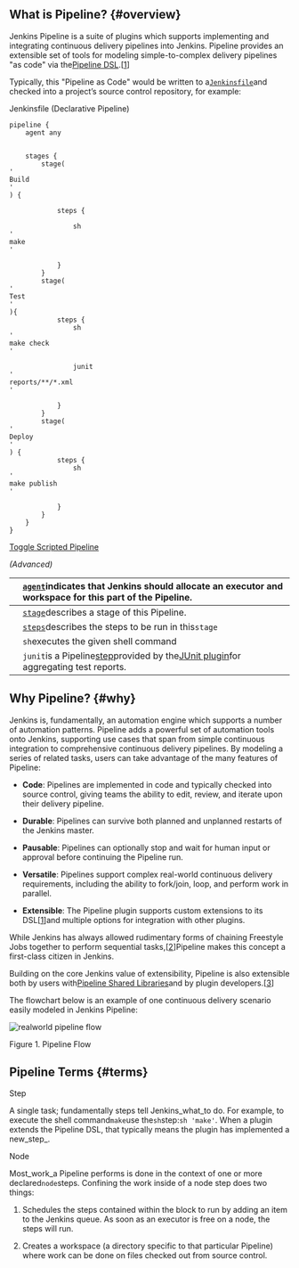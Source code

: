 ## What is Pipeline? {#overview}

Jenkins Pipeline is a suite of plugins which supports implementing and integrating continuous delivery pipelines into Jenkins. Pipeline provides an extensible set of tools for modeling simple-to-complex delivery pipelines "as code" via the[Pipeline DSL](https://jenkins.io/doc/book/pipeline/syntax/).\[[1](https://jenkins.io/doc/book/pipeline/#_footnote_1)\]

Typically, this "Pipeline as Code" would be written to a[`Jenkinsfile`](https://jenkins.io/doc/book/pipeline/jenkinsfile/)and checked into a project’s source control repository, for example:

Jenkinsfile \(Declarative Pipeline\)

```
pipeline {
    agent any 


    stages {
        stage(
'
Build
'
) { 

            steps { 

                sh 
'
make
'

            }
        }
        stage(
'
Test
'
){
            steps {
                sh 
'
make check
'

                junit 
'
reports/**/*.xml
'

            }
        }
        stage(
'
Deploy
'
) {
            steps {
                sh 
'
make publish
'

            }
        }
    }
}
```

[Toggle Scripted Pipeline](https://jenkins.io/doc/book/pipeline/#)

_\(Advanced\)_

|  | [`agent`](https://jenkins.io/doc/book/pipeline/#agent)indicates that Jenkins should allocate an executor and workspace for this part of the Pipeline. |
| :--- | :--- |
|  | [`stage`](https://jenkins.io/doc/book/pipeline/#stage)describes a stage of this Pipeline. |
|  | [`steps`](https://jenkins.io/doc/book/pipeline/#step)describes the steps to be run in this`stage` |
|  | `sh`executes the given shell command |
|  | `junit`is a Pipeline[step](https://jenkins.io/doc/book/pipeline/#step)provided by the[JUnit plugin](https://plugins.jenkins.io/junit)for aggregating test reports. |

## Why Pipeline? {#why}

Jenkins is, fundamentally, an automation engine which supports a number of automation patterns. Pipeline adds a powerful set of automation tools onto Jenkins, supporting use cases that span from simple continuous integration to comprehensive continuous delivery pipelines. By modeling a series of related tasks, users can take advantage of the many features of Pipeline:

* **Code**: Pipelines are implemented in code and typically checked into source control, giving teams the ability to edit, review, and iterate upon their delivery pipeline.

* **Durable**: Pipelines can survive both planned and unplanned restarts of the Jenkins master.

* **Pausable**: Pipelines can optionally stop and wait for human input or approval before continuing the Pipeline run.

* **Versatile**: Pipelines support complex real-world continuous delivery requirements, including the ability to fork/join, loop, and perform work in parallel.

* **Extensible**: The Pipeline plugin supports custom extensions to its DSL\[[1](https://jenkins.io/doc/book/pipeline/#_footnote_1)\]and multiple options for integration with other plugins.

While Jenkins has always allowed rudimentary forms of chaining Freestyle Jobs together to perform sequential tasks,\[[2](https://jenkins.io/doc/book/pipeline/#_footnote_2)\]Pipeline makes this concept a first-class citizen in Jenkins.

Building on the core Jenkins value of extensibility, Pipeline is also extensible both by users with[Pipeline Shared Libraries](https://jenkins.io/doc/book/pipeline/shared-libraries/)and by plugin developers.\[[3](https://jenkins.io/doc/book/pipeline/#_footnote_3)\]

The flowchart below is an example of one continuous delivery scenario easily modeled in Jenkins Pipeline:

![](https://jenkins.io/doc/book/resources/pipeline/realworld-pipeline-flow.png "realworld pipeline flow")

Figure 1. Pipeline Flow

## Pipeline Terms {#terms}

Step

A single task; fundamentally steps tell Jenkins_what_to do. For example, to execute the shell command`make`use the`sh`step:`sh 'make'`. When a plugin extends the Pipeline DSL, that typically means the plugin has implemented a new_step_.

Node

Most_work_a Pipeline performs is done in the context of one or more declared`node`steps. Confining the work inside of a node step does two things:

1. Schedules the steps contained within the block to run by adding an item to the Jenkins queue. As soon as an executor is free on a node, the steps will run.

2. Creates a workspace \(a directory specific to that particular Pipeline\) where work can be done on files checked out from source control.



